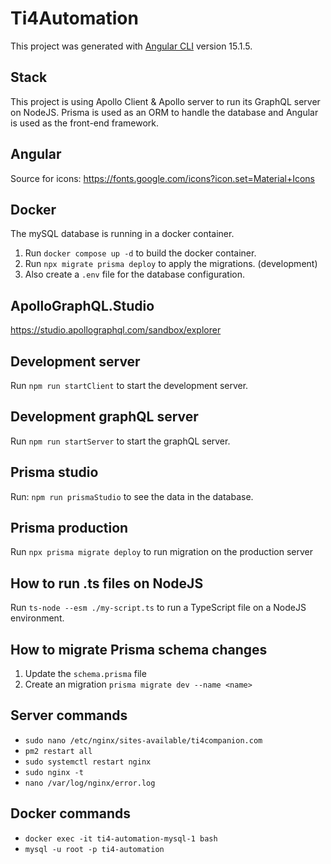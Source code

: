 # Ti4Automation

This project was generated with [Angular CLI](https://github.com/angular/angular-cli) version 15.1.5.

## Stack

This project is using Apollo Client & Apollo server to run its GraphQL server on NodeJS. Prisma is used as an ORM to handle the database and Angular is used as the front-end framework.

## Angular

Source for icons: https://fonts.google.com/icons?icon.set=Material+Icons

## Docker

The mySQL database is running in a docker container.
1. Run `docker compose up -d` to build the docker container.
2. Run `npx migrate prisma deploy` to apply the migrations. (development)
3. Also create a `.env` file for the database configuration.

## ApolloGraphQL.Studio

https://studio.apollographql.com/sandbox/explorer

## Development server

Run `npm run startClient` to start the development server.

## Development graphQL server

Run `npm run startServer` to start the graphQL server.

## Prisma studio

Run: `npm run prismaStudio` to see the data in the database.

## Prisma production

Run `npx prisma migrate deploy` to run migration on the production server

## How to run .ts files on NodeJS

Run `ts-node --esm ./my-script.ts` to run a TypeScript file on a NodeJS environment.

## How to migrate Prisma schema changes

1. Update the `schema.prisma` file
2. Create an migration `prisma migrate dev --name <name>`

## Server commands

 - `sudo nano /etc/nginx/sites-available/ti4companion.com`
 - `pm2 restart all` 
 - `sudo systemctl restart nginx`
 - `sudo nginx -t`
 - `nano /var/log/nginx/error.log`

## Docker commands

 - `docker exec -it ti4-automation-mysql-1 bash`
 - `mysql -u root -p ti4-automation`
